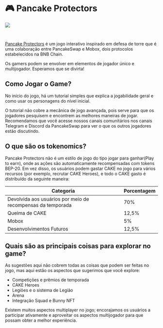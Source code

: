 # 🎮 Pancake Protectors

![](https://1397868517-files.gitbook.io/\~/files/v0/b/gitbook-x-prod.appspot.com/o/spaces%2F-MHREX7DHcljbY5IkjgJ-1972196547%2Fuploads%2FXAtRI1STxdwPUmvnPnYc%2Flogo%20\(1\).png?alt=media\&token=80b8231e-edab-42f9-bac0-6e555e61926b)

​

[Pancake Protectors](https://protectors.pancakeswap.finance/) é um jogo interativo inspirado em defesa de torre que é uma colaboração entre PancakeSwap e Mobox, dois protocolos estabelecidos na BNB Chain.

Os gamers podem se envolver em elementos de jogador único e multijogador. Esperamos que se divirta!

## Como Jogar o Game?

No início do jogo, há um tutorial simples que explica a jogabilidade geral e como usar os personagens do nível inicial.&#x20;

O tutorial não cobre a mecânica de jogo avançada, pois serve para que os jogadores pesquisem e encontrem as melhores maneiras de jogar. Recomendamos que você acesse nossos canais comunitários nos canais Telegram e Discord da PancakeSwap para ver o que os outros jogadores estão discutindo.&#x20;

## O que são os tokenomics?

Pancake Protectors não é um estilo de jogo do tipo jogar para ganhar(Play to earn), onde as ações são automaticamente recompensadas com tokens BEP-20. Em vez disso, os usuários podem gastar CAKE no jogo para vários recursos (por exemplo, recrutar CAKE Heroes), e todo o CAKE gasto é distribuído da seguinte maneira:

| Categoria                                                   | Porcentagem |
| ----------------------------------------------------------- | ----------- |
| Devolvida aos usuários por meio de recompensas da temporada | 70%         |
| Queima de CAKE                                              | 12,5%       |
| Mobox                                                       | 5%          |
| Desenvolvimentos Futuros                                    | 12,5%       |

## Quais são as principais coisas para explorar no game? <a href="#what-are-the-main-things-to-explore-in-the-game" id="what-are-the-main-things-to-explore-in-the-game"></a>

As sugestões aqui não cobrem todas as coisas que podem ser feitas no jogo, mas aqui estão os aspectos que sugerimos que você explore:

* Competições e prêmios de temporada
* CAKE Heroes&#x20;
* Legiões e o sistema de Legião&#x20;
* Arena
* Integração Squad e Bunny NFT&#x20;

Existem muitos aspectos multiplayer no jogo; encorajamos os usuários a participar ativamente e aproveitar os aspectos multijogador para que possam obter a melhor experiência.
